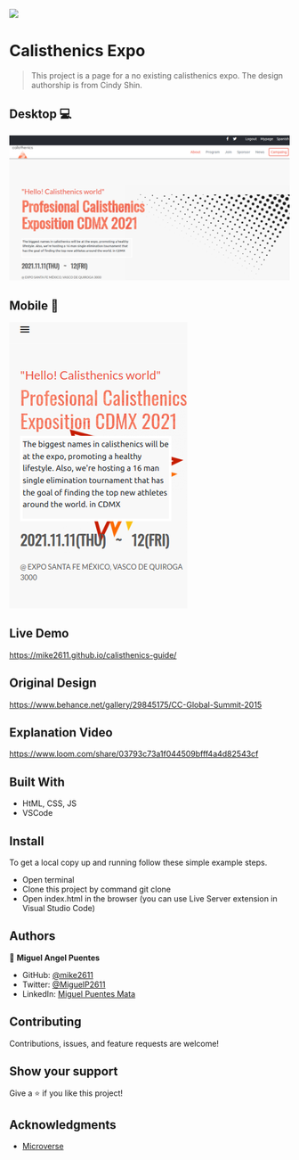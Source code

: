 ![](https://img.shields.io/badge/Microverse-blueviolet)

# Calisthenics Expo

>  This project is a page for a no existing calisthenics expo. The design authorship is from Cindy Shin.

## Desktop 💻
![screenshot](images/ssDesktop.png)


## Mobile 📱
![screenshot](images/ssMobile.png)

## Live Demo 
https://mike2611.github.io/calisthenics-guide/

## Original Design 
https://www.behance.net/gallery/29845175/CC-Global-Summit-2015

## Explanation Video
https://www.loom.com/share/03793c73a1f044509bfff4a4d82543cf
 
## Built With

- HtML, CSS, JS
- VSCode

## Install

To get a local copy up and running follow these simple example steps.
- Open terminal
- Clone this project by command git clone
- Open index.html in the browser (you can use Live Server extension in Visual Studio Code)

## Authors

👤 **Miguel Angel Puentes**
- GitHub: [@mike2611](https://github.com/mike2611)
- Twitter: [@MiguelP2611](https://twitter.com/MiguelP2611)
- LinkedIn: [Miguel Puentes Mata](https://linkedin.com/in/miguel-puentes-mata-90a562139/)

## Contributing

Contributions, issues, and feature requests are welcome!

## Show your support

Give a ⭐️ if you like this project!

## Acknowledgments

- [Microverse](https://www.microverse.org/)

